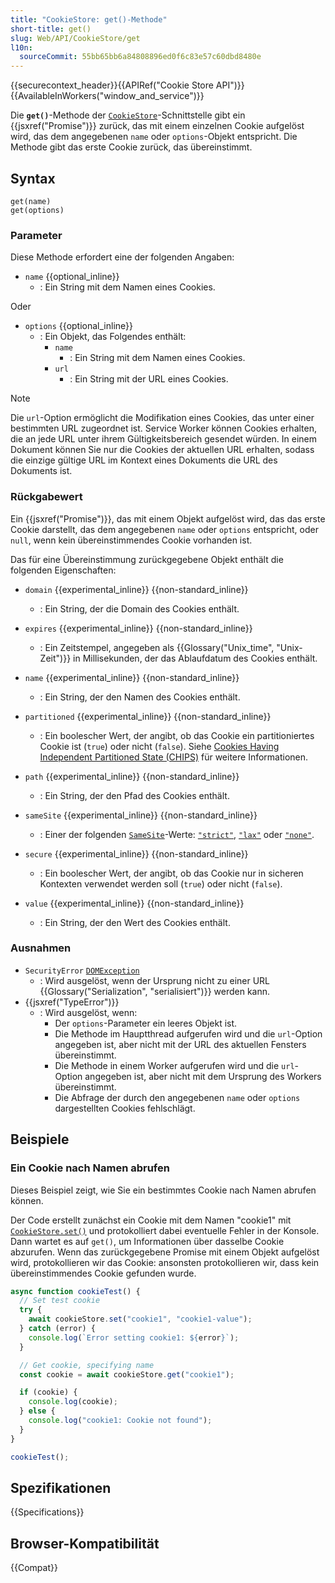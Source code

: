 ```yaml
---
title: "CookieStore: get()-Methode"
short-title: get()
slug: Web/API/CookieStore/get
l10n:
  sourceCommit: 55bb65bb6a84808896ed0f6c83e57c60dbd8480e
---
```


{{securecontext_header}}{{APIRef("Cookie Store API")}}{{AvailableInWorkers("window_and_service")}}

Die **`get()`**-Methode der [`CookieStore`](/de/docs/Web/API/CookieStore)-Schnittstelle gibt ein {{jsxref("Promise")}} zurück, das mit einem einzelnen Cookie aufgelöst wird, das dem angegebenen `name` oder `options`-Objekt entspricht. Die Methode gibt das erste Cookie zurück, das übereinstimmt.

## Syntax

```js-nolint
get(name)
get(options)
```

### Parameter

Diese Methode erfordert eine der folgenden Angaben:

- `name` {{optional_inline}}
  - : Ein String mit dem Namen eines Cookies.

Oder

- `options` {{optional_inline}}
  - : Ein Objekt, das Folgendes enthält:
    - `name`
      - : Ein String mit dem Namen eines Cookies.
    - `url`
      - : Ein String mit der URL eines Cookies.

> [!NOTE]
> Die `url`-Option ermöglicht die Modifikation eines Cookies, das unter einer bestimmten URL zugeordnet ist. Service Worker können Cookies erhalten, die an jede URL unter ihrem Gültigkeitsbereich gesendet würden. In einem Dokument können Sie nur die Cookies der aktuellen URL erhalten, sodass die einzige gültige URL im Kontext eines Dokuments die URL des Dokuments ist.

### Rückgabewert

Ein {{jsxref("Promise")}}, das mit einem Objekt aufgelöst wird, das das erste Cookie darstellt, das dem angegebenen `name` oder `options` entspricht, oder `null`, wenn kein übereinstimmendes Cookie vorhanden ist.

Das für eine Übereinstimmung zurückgegebene Objekt enthält die folgenden Eigenschaften:

- `domain` {{experimental_inline}} {{non-standard_inline}}
  - : Ein String, der die Domain des Cookies enthält.

- `expires` {{experimental_inline}} {{non-standard_inline}}
  - : Ein Zeitstempel, angegeben als {{Glossary("Unix_time", "Unix-Zeit")}} in Millisekunden, der das Ablaufdatum des Cookies enthält.

- `name` {{experimental_inline}} {{non-standard_inline}}
  - : Ein String, der den Namen des Cookies enthält.

- `partitioned` {{experimental_inline}} {{non-standard_inline}}
  - : Ein boolescher Wert, der angibt, ob das Cookie ein partitioniertes Cookie ist (`true`) oder nicht (`false`). Siehe [Cookies Having Independent Partitioned State (CHIPS)](/de/docs/Web/Privacy/Guides/Privacy_sandbox/Partitioned_cookies) für weitere Informationen.

- `path` {{experimental_inline}} {{non-standard_inline}}
  - : Ein String, der den Pfad des Cookies enthält.

- `sameSite` {{experimental_inline}} {{non-standard_inline}}
  - : Einer der folgenden [`SameSite`](/de/docs/Web/HTTP/Reference/Headers/Set-Cookie#samesitesamesite-value)-Werte: [`"strict"`](/de/docs/Web/HTTP/Reference/Headers/Set-Cookie#strict), [`"lax"`](/de/docs/Web/HTTP/Reference/Headers/Set-Cookie#lax) oder [`"none"`](/de/docs/Web/HTTP/Reference/Headers/Set-Cookie#none).

- `secure` {{experimental_inline}} {{non-standard_inline}}
  - : Ein boolescher Wert, der angibt, ob das Cookie nur in sicheren Kontexten verwendet werden soll (`true`) oder nicht (`false`).

- `value` {{experimental_inline}} {{non-standard_inline}}
  - : Ein String, der den Wert des Cookies enthält.

### Ausnahmen

- `SecurityError` [`DOMException`](/de/docs/Web/API/DOMException)
  - : Wird ausgelöst, wenn der Ursprung nicht zu einer URL {{Glossary("Serialization", "serialisiert")}} werden kann.
- {{jsxref("TypeError")}}
  - : Wird ausgelöst, wenn:
    - Der `options`-Parameter ein leeres Objekt ist.
    - Die Methode im Hauptthread aufgerufen wird und die `url`-Option angegeben ist, aber nicht mit der URL des aktuellen Fensters übereinstimmt.
    - Die Methode in einem Worker aufgerufen wird und die `url`-Option angegeben ist, aber nicht mit dem Ursprung des Workers übereinstimmt.
    - Die Abfrage der durch den angegebenen `name` oder `options` dargestellten Cookies fehlschlägt.

## Beispiele

<!-- Die Beispiele funktionieren im MDN-Umfeld nicht als Live-Beispiele (aufgrund unbekannter Fehler) -->

### Ein Cookie nach Namen abrufen

Dieses Beispiel zeigt, wie Sie ein bestimmtes Cookie nach Namen abrufen können.

Der Code erstellt zunächst ein Cookie mit dem Namen "cookie1" mit [`CookieStore.set()`](/de/docs/Web/API/CookieStore/set) und protokolliert dabei eventuelle Fehler in der Konsole.
Dann wartet es auf `get()`, um Informationen über dasselbe Cookie abzurufen.
Wenn das zurückgegebene Promise mit einem Objekt aufgelöst wird, protokollieren wir das Cookie: ansonsten protokollieren wir, dass kein übereinstimmendes Cookie gefunden wurde.

```js
async function cookieTest() {
  // Set test cookie
  try {
    await cookieStore.set("cookie1", "cookie1-value");
  } catch (error) {
    console.log(`Error setting cookie1: ${error}`);
  }

  // Get cookie, specifying name
  const cookie = await cookieStore.get("cookie1");

  if (cookie) {
    console.log(cookie);
  } else {
    console.log("cookie1: Cookie not found");
  }
}

cookieTest();
```

## Spezifikationen

{{Specifications}}

## Browser-Kompatibilität

{{Compat}}
